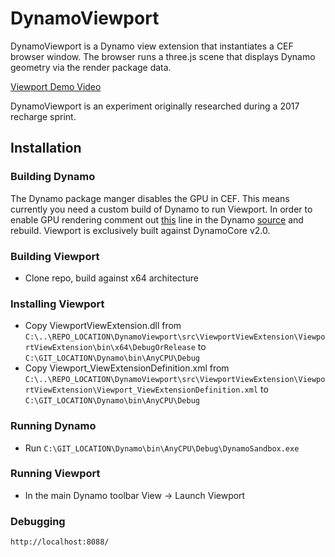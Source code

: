 # DynamoViewport
DynamoViewport is a Dynamo view extension that instantiates a CEF browser window. The browser runs a three.js scene that displays Dynamo geometry via the render package data.

[Viewport Demo Video](https://drive.google.com/open?id=1irry8GOvSZqlSht9lDSrmHmKUwnM_YEX)

DynamoViewport is an experiment originally researched during a 2017 recharge sprint.

## Installation
### Building Dynamo
The Dynamo package manger disables the GPU in CEF.  This means currently you need a custom build of Dynamo to run Viewport. In order to enable GPU rendering comment out [this](https://github.com/DynamoDS/Dynamo/blob/master/src/DynamoPackagesUI/Views/PackageManagerView.xaml.cs#L34) line in the Dynamo [source](https://github.com/DynamoDS/Dynamo) and rebuild.  Viewport is exclusively built against DynamoCore v2.0.

### Building Viewport
- Clone repo, build against x64 architecture

### Installing Viewport
- Copy ViewportViewExtension.dll from
`C:\..\REPO_LOCATION\DynamoViewport\src\ViewportViewExtension\ViewportViewExtension\bin\x64\DebugOrRelease`
to `C:\GIT_LOCATION\Dynamo\bin\AnyCPU\Debug`
- Copy Viewport_ViewExtensionDefinition.xml from `C:\..\REPO_LOCATION\DynamoViewport\src\ViewportViewExtension\ViewportViewExtension\Viewport_ViewExtensionDefinition.xml` to `C:\GIT_LOCATION\Dynamo\bin\AnyCPU\Debug`

### Running Dynamo
- Run
`C:\GIT_LOCATION\Dynamo\bin\AnyCPU\Debug\DynamoSandbox.exe`

### Running Viewport
- In the main Dynamo toolbar View -> Launch Viewport

### Debugging
`http://localhost:8088/`